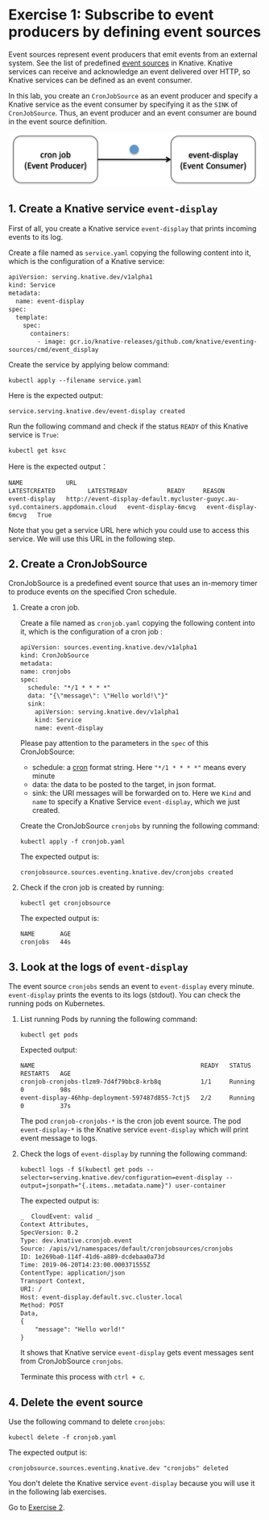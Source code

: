 # Exercise 1: Subscribe to event producers by defining event sources

Event sources represent event producers that emit events from an external system. See the list of predefined [event sources](https://knative.dev/v0.3-docs/eventing/sources/) in Knative. Knative services can receive and acknowledge an event delivered over HTTP, so Knative services can be defined as an event consumer.

In this lab, you create an `CronJobSource` as an event producer and specify a Knative service as the event consumer by specifying it as the `SINK` of `CronJobSource`. Thus, an event producer and an event consumer are bound in the event source definition. 

![](../images/knative-simplemode.png)

## 1. Create a Knative service `event-display`

First of all, you create a Knative service `event-display` that prints incoming events to its log.

Create a file named as `service.yaml` copying the following content into it, which is the configuration of a Knative service:

```code
apiVersion: serving.knative.dev/v1alpha1
kind: Service
metadata:
  name: event-display
spec:
  template:
    spec:
      containers:
        - image: gcr.io/knative-releases/github.com/knative/eventing-sources/cmd/event_display
```

Create the service by applying below command:
```text
kubectl apply --filename service.yaml 
```

Here is the expected output:
```
service.serving.knative.dev/event-display created
```

Run the following command and check if the status `READY` of this Knative service is `True`:

```text
kubectl get ksvc
```

Here is the expected output：
```
NAME            URL                                                                              LATESTCREATED         LATESTREADY           READY     REASON
event-display   http://event-display-default.mycluster-guoyc.au-syd.containers.appdomain.cloud   event-display-6mcvg   event-display-6mcvg   True
```

Note that you get a service URL here which you could use to access this service. We will use this URL in the following step.

## 2. Create a CronJobSource

CronJobSource is a predefined event source that uses an in-memory timer to produce events on the specified Cron schedule.

1. Create a cron job.

    Create a file named as `cronjob.yaml` copying the following content into it, which is the configuration of a cron job :

    ```code
    apiVersion: sources.eventing.knative.dev/v1alpha1
    kind: CronJobSource
    metadata:
    name: cronjobs
    spec:
      schedule: "*/1 * * * *"
      data: "{\"message\": \"Hello world!\"}"
      sink:
        apiVersion: serving.knative.dev/v1alpha1
        kind: Service
        name: event-display
    ```

    Please pay attention to the parameters in the `spec` of this CronJobSource:
    - schedule: a [cron](https://en.wikipedia.org/wiki/Cron) format string. Here `"*/1 * * * *"` means every minute
    - data: the data to be posted to the target, in json format.
    - sink: the URI messages will be forwarded on to. Here we `Kind` and `name` to specify a Knative Service `event-display`, which we just created.

    Create the CronJobSource `cronjobs` by running the following command:

    ```text
    kubectl apply -f cronjob.yaml
    ```

    The expected output is:
    ```
    cronjobsource.sources.eventing.knative.dev/cronjobs created
    ```
    
2. Check if the cron job is created by running:

    ```text
    kubectl get cronjobsource
    ```

    The expected output is:
    ```
    NAME       AGE
    cronjobs   44s
    ```

## 3. Look at the logs of `event-display`

The event source `cronjobs` sends an event to `event-display` every minute. `event-display` prints the events to its logs (stdout). You can check the running pods on Kubernetes.

1. List running Pods by running the following command:

    ```
    kubectl get pods
    ```

    Expected output:
    ```
    NAME                                              READY   STATUS    RESTARTS   AGE
    cronjob-cronjobs-tlzm9-7d4f79bbc8-krb8q           1/1     Running   0          98s
    event-display-46hhp-deployment-597487d855-7ctj5   2/2     Running   0          37s
    ```

    The pod `cronjob-cronjobs-*` is the cron job event source. The pod `event-display-*` is the Knative service `event-display` which will print event message to logs.

2. Check the logs of `event-display` by running the following command:

    ```
    kubectl logs -f $(kubectl get pods --selector=serving.knative.dev/configuration=event-display --output=jsonpath="{.items..metadata.name}") user-container
    ```

    The expected output is:
    ```
    _  CloudEvent: valid _
    Context Attributes,
    SpecVersion: 0.2
    Type: dev.knative.cronjob.event
    Source: /apis/v1/namespaces/default/cronjobsources/cronjobs
    ID: 1e269ba0-114f-41d6-a889-dcdebaa0a73d
    Time: 2019-06-20T14:23:00.000371555Z
    ContentType: application/json
    Transport Context,
    URI: /
    Host: event-display.default.svc.cluster.local
    Method: POST
    Data,
    {
        "message": "Hello world!"
    }
    ```
    It shows that Knative service `event-display` gets event messages sent from CronJobSource `cronjobs`.

    Terminate this process with `ctrl + c`.

## 4. Delete the event source

Use the following command to delete `cronjobs`:

```
kubectl delete -f cronjob.yaml
```

The expected output is:
```
cronjobsource.sources.eventing.knative.dev "cronjobs" deleted
```

You don't delete the Knative service `event-display` because you will use it in the following lab exercises. 

Go to [Exercise 2](../step2).